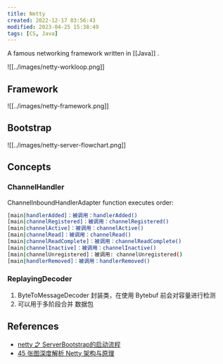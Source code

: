 ```yaml
---
title: Netty
created: 2022-12-17 03:56:43
modified: 2023-04-25 15:38:49
tags: [CS, Java]
---
```


A famous networking framework written in [[Java]] .

![[../images/netty-workloop.png]]

## Framework

![[../images/netty-framework.png]]

## Bootstrap

![[../images/netty-server-flowchart.png]]

## Concepts

### ChannelHandler

ChannelInboundHandlerAdapter function executes order:

```sh
[main|handlerAdded]：被调用：handlerAdded() 
[main|channelRegistered]：被调用：channelRegistered() 
[main|channelActive]：被调用：channelActive() 
[main|channelRead]：被调用：channelRead() 
[main|channelReadComplete]：被调用：channelReadComplete() 
[main|channelInactive]：被调用：channelInactive() 
[main|channelUnregistered]：被调用: channelUnregistered() 
[main|handlerRemoved]：被调用：handlerRemoved()
```

### ReplayingDecoder

1. ByteToMessageDecoder 封装类，在使用 Bytebuf 前会对容量进行检测
2. 可以用于多阶段合并 数据包

## References

- [netty 之 ServerBootstrap的启动流程](https://blog.csdn.net/developer_/article/details/78394827)
- [45 张图深度解析 Netty 架构与原理](https://cloud.tencent.com/developer/article/1754078)
